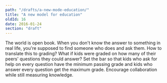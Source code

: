 ```yaml
---
path: "/drafts/a-new-mode-education/"
title: "A new model for education"
oldId: 16
date: 2016-01-24
section: "draft"
---
```


The world is open book. When you don't know the answer to something in real
life, you're supposed to find someone who does and ask them. How to translate
this to grading? What if kids were graded on how many of their peers' questions
they could answer? Set the bar so that kids who ask for help on every question
have the minimum passing grade and kids who answer every question get the
maximum grade. Encourage collaboration while still measuring knowledge.
